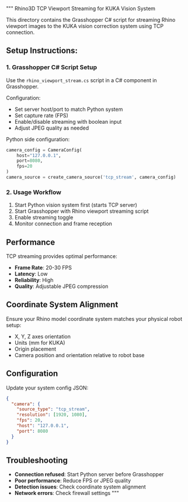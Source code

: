 """
Rhino3D TCP Viewport Streaming for KUKA Vision System

This directory contains the Grasshopper C# script for streaming Rhino viewport 
images to the KUKA vision correction system using TCP connection.

## Setup Instructions:

### 1. Grasshopper C# Script Setup

Use the `rhino_viewport_stream.cs` script in a C# component in Grasshopper.

Configuration:
- Set server host/port to match Python system
- Set capture rate (FPS)
- Enable/disable streaming with boolean input
- Adjust JPEG quality as needed

Python side configuration:
```python
camera_config = CameraConfig(
    host="127.0.0.1",
    port=8080,
    fps=20
)
camera_source = create_camera_source('tcp_stream', camera_config)
```

### 2. Usage Workflow

1. Start Python vision system first (starts TCP server)
2. Start Grasshopper with Rhino viewport streaming script  
3. Enable streaming toggle
4. Monitor connection and frame reception

## Performance

TCP streaming provides optimal performance:
- **Frame Rate**: 20-30 FPS
- **Latency**: Low
- **Reliability**: High
- **Quality**: Adjustable JPEG compression

## Coordinate System Alignment

Ensure your Rhino model coordinate system matches your physical robot setup:
- X, Y, Z axes orientation  
- Units (mm for KUKA)
- Origin placement
- Camera position and orientation relative to robot base

## Configuration

Update your system config JSON:
```json
{
  "camera": {
    "source_type": "tcp_stream",
    "resolution": [1920, 1080],
    "fps": 20,
    "host": "127.0.0.1", 
    "port": 8080
  }
}
```

## Troubleshooting

- **Connection refused**: Start Python server before Grasshopper
- **Poor performance**: Reduce FPS or JPEG quality  
- **Detection issues**: Check coordinate system alignment
- **Network errors**: Check firewall settings
"""
